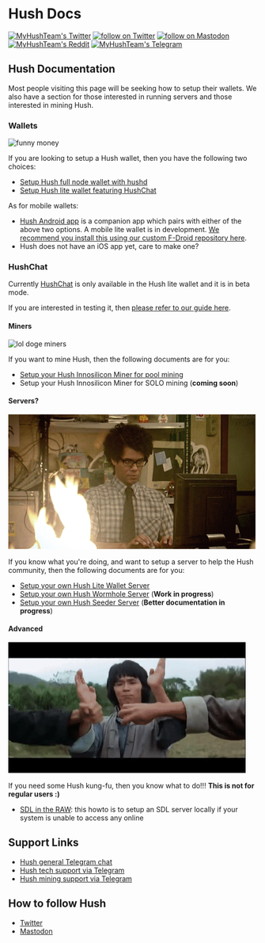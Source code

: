 # Hush Docs

<p align="left">
    <a href="https://twitter.com/MyHushTeam">
        <img src="https://img.shields.io/twitter/url?style=social&url=https%3A%2F%2Ftwitter.com%2Fmyhushteam"
            alt="MyHushTeam's Twitter"></a>
    <a href="https://twitter.com/intent/follow?screen_name=MyHushTeam">
        <img src="https://img.shields.io/twitter/follow/MyHushTeam?style=social&logo=twitter"
            alt="follow on Twitter"></a>
    <a href="https://fosstodon.org/@myhushteam">
        <img src="https://img.shields.io/badge/Mastodon-MyHushTeam-blue"
            alt="follow on Mastodon"></a>
    <a href="http://hush.is/reddit">
        <img src="https://img.shields.io/reddit/subreddit-subscribers/Myhush?style=social"
            alt="MyHushTeam's Reddit"></a>
    <a href="http://hush.is/tg">
        <img src="https://img.shields.io/badge/Telegram-2CA5E0?style=for-the-badge&logo=telegram&logoColor=white" alt="MyHushTeam's Telegram"></a>
</p>

## Hush Documentation

Most people visiting this page will be seeking how to setup their wallets. We also have a section for those interested in running servers and those interested in mining Hush.

### Wallets

![funny money](images/wallet.gif)

If you are looking to setup a Hush wallet, then you have the following two choices:

- [Setup Hush full node wallet with hushd](sd.md)
- [Setup Hush lite wallet featuring HushChat](sdl.md)

As for mobile wallets:
- [Hush Android app](sda.md) is a companion app which pairs with either of the above two options. A mobile lite wallet is in development. [We recommend you install this using our custom F-Droid repository here](https://git.hush.is/jahway603/sda-fdroid).
- Hush does not have an iOS app yet, care to make one?

### HushChat 

Currently [HushChat](https://git.hush.is/hush/hushchat) is only available in the Hush lite wallet and it is in beta mode.

If you are interested in testing it, then [please refer to our guide here](https://git.hush.is/hush/hushchat/src/branch/master/guide.md).

#### Miners

![lol doge miners](images/doge-miners.gif)

If you want to mine Hush, then the following documents are for you:

- [Setup your Hush Innosilicon Miner for pool mining](mining/mine-innosilicon.md)
- Setup your Hush Innosilicon Miner for SOLO mining (**coming soon**)

#### Servers?

![computer on fire](images/servers.gif)

If you know what you're doing, and want to setup a server to help the Hush community, then the following documents are for you:

- [Setup your own Hush Lite Wallet Server](hush-lite-server.md)
- [Setup your own Hush Wormhole Server](wormhole.md) (**Work in progress**)
- [Setup your own Hush Seeder Server](https://git.hush.is/hush/hush-seeder) (**Better documentation in progress**)

#### Advanced

![men doing kung-fu](images/hush-kung-fu.gif)

If you need some Hush kung-fu, then you know what to do!!! **This is not for regular users :)**

- [SDL in the RAW](advanced/sdl-in-the-raw.md): this howto is to setup an SDL server locally if your system is unable to access any online

## Support Links

- [Hush general Telegram chat](https://hush.is/tg)
- [Hush tech support via Telegram](https://t.me/hush8support)
- [Hush mining support via Telegram](https://t.me/minersgonnamine)

## How to follow Hush

- [Twitter](https://twitter.com/MyHushTeam)
- [Mastodon](https://fosstodon.org/@myhushteam)

